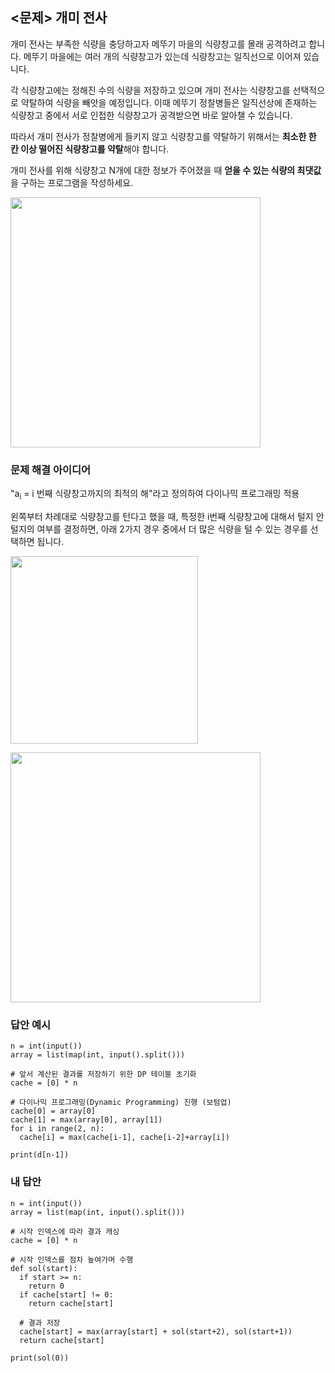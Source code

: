 ## <문제> 개미 전사
개미 전사는 부족한 식량을 충당하고자 메뚜기 마을의 식량창고를 몰래 공격하려고 합니다. 메뚜기 마을에는 
여러 개의 식량창고가 있는데 식량창고는 일직선으로 이어져 있습니다.

각 식량창고에는 정해진 수의 식량을 저장하고 있으며 개미 전사는 식량창고를 선택적으로 약탈하여 식량을 
빼앗을 예정입니다. 이때 메뚜기 정찰병들은 일직선상에 존재하는 식량창고 중에서 서로 인접한 식량창고가 
공격받으면 바로 알아챌 수 있습니다.

따라서 개미 전사가 정찰병에게 들키지 않고 식량창고를 약탈하기 위해서는 **최소한 한 칸 이상 떨어진 
식량창고를 약탈**해야 합니다.

개미 전사를 위해 식량창고 N개에 대한 정보가 주어졌을 때 **얻을 수 있는 식량의 최댓값**을 구하는 
프로그램을 작성하세요.

<img src=https://user-images.githubusercontent.com/62216628/161955179-f686bf22-13c2-4ee3-bac1-05fa6989f9cd.png width=400px></img>

### 문제 해결 아이디어
"a<sub>i</sub> = i 번째 식량창고까지의 최적의 해"라고 정의하여 다이나믹 프로그래밍 적용

왼쪽부터 차례대로 식량창고를 턴다고 했을 때, 특정한 i번째 식량창고에 대해서 털지 안 털지의 여부를 결정하면, 아래 2가지 경우 중에서 더 많은 식량을 털 수 있는 경우를 선택하면 됩니다.

<img src=https://user-images.githubusercontent.com/62216628/161960896-3d42bbba-a75f-4869-88f4-f15da9ddc13b.png width=300px></img>

<img src=https://user-images.githubusercontent.com/62216628/161961668-d09d8ea4-43c9-4f25-9286-2b4df00b4b12.png width=400px></img>


### 답안 예시
```
n = int(input())
array = list(map(int, input().split()))

# 앞서 계산된 결과를 저장하기 위한 DP 테이블 초기화
cache = [0] * n

# 다이나믹 프로그래밍(Dynamic Programming) 진행 (보텀업)
cache[0] = array[0]
cache[1] = max(array[0], array[1])
for i in range(2, n):
  cache[i] = max(cache[i-1], cache[i-2]+array[i])
  
print(d[n-1])
```

### 내 답안
```
n = int(input())
array = list(map(int, input().split()))

# 시작 인덱스에 따라 결과 캐싱
cache = [0] * n

# 시작 인덱스를 점차 높여가며 수행
def sol(start):
  if start >= n:
    return 0
  if cache[start] != 0:
    return cache[start]
    
  # 결과 저장
  cache[start] = max(array[start] + sol(start+2), sol(start+1))
  return cache[start]

print(sol(0))
```

